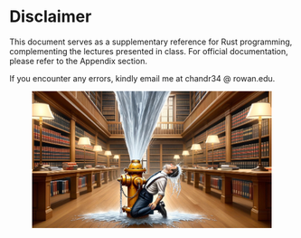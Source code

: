 # Disclaimer

This document serves as a supplementary reference for Rust programming, complementing the lectures presented in class. For official documentation, please refer to the Appendix section.

If you encounter any errors, kindly email me at chandr34 @ rowan.edu.

<figure><img src="assets/00_information_overloaded.jpeg" alt=""><figcaption></figcaption></figure>

